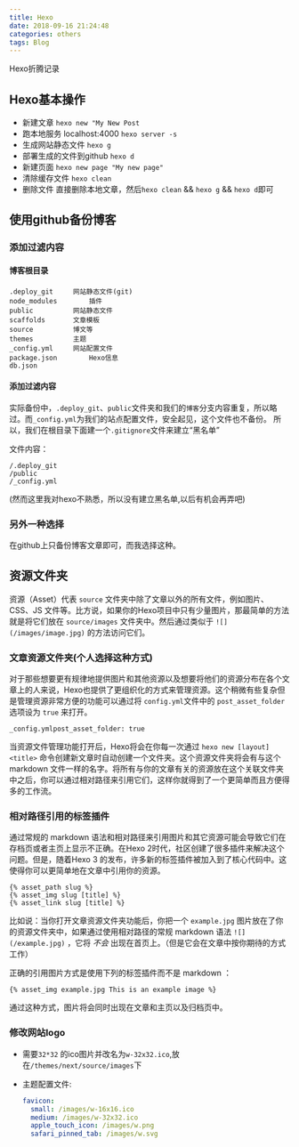 ```yaml
---
title: Hexo
date: 2018-09-16 21:24:48
categories: others
tags: Blog
---
```


Hexo折腾记录
<!--more-->

## Hexo基本操作

- 新建文章
  `hexo new "My New Post`
- 跑本地服务 localhost:4000
  `hexo server -s`
- 生成网站静态文件
  `hexo g`
- 部署生成的文件到github
  `hexo d`
- 新建页面
  `hexo new page "My new page"`
- 清除缓存文件
  `hexo clean`
- 删除文件
  直接删除本地文章，然后`hexo clean` && `hexo g` && `hexo d`即可

## 使用github备份博客
### 添加过滤内容

#### 博客根目录

```
.deploy_git     网站静态文件(git)
node_modules        插件
public          网站静态文件
scaffolds       文章模板
source          博文等
themes          主题
_config.yml     网站配置文件
package.json        Hexo信息
db.json
```

#### 添加过滤内容

实际备份中，`.deploy_git`、`public`文件夹和我们的`博客`分支内容重复，所以略过。而`_config.yml`为我们的站点配置文件，安全起见，这个文件也不备份。  所以，我们在根目录下面建一个`.gitignore`文件来建立“黑名单” 

文件内容：

```
/.deploy_git
/public
/_config.yml
```

(然而这里我对hexo不熟悉，所以没有建立黑名单,以后有机会再弄吧)

### 另外一种选择
在github上只备份博客文章即可，而我选择这种。

## 资源文件夹

资源（Asset）代表 `source` 文件夹中除了文章以外的所有文件，例如图片、CSS、JS 文件等。比方说，如果你的Hexo项目中只有少量图片，那最简单的方法就是将它们放在 `source/images` 文件夹中。然后通过类似于 `![](/images/image.jpg)` 的方法访问它们。

### 文章资源文件夹(个人选择这种方式)

对于那些想要更有规律地提供图片和其他资源以及想要将他们的资源分布在各个文章上的人来说，Hexo也提供了更组织化的方式来管理资源。这个稍微有些复杂但是管理资源非常方便的功能可以通过将 `config.yml`文件中的 `post_asset_folder` 选项设为 `true` 来打开。

```
_config.ymlpost_asset_folder: true
```

当资源文件管理功能打开后，Hexo将会在你每一次通过 `hexo new [layout] <title>` 命令创建新文章时自动创建一个文件夹。这个资源文件夹将会有与这个 markdown 文件一样的名字。将所有与你的文章有关的资源放在这个关联文件夹中之后，你可以通过相对路径来引用它们，这样你就得到了一个更简单而且方便得多的工作流。

### 相对路径引用的标签插件

通过常规的 markdown 语法和相对路径来引用图片和其它资源可能会导致它们在存档页或者主页上显示不正确。在Hexo 2时代，社区创建了很多插件来解决这个问题。但是，随着Hexo 3 的发布，许多新的标签插件被加入到了核心代码中。这使得你可以更简单地在文章中引用你的资源。

```
{% asset_path slug %}
{% asset_img slug [title] %}
{% asset_link slug [title] %}
```

比如说：当你打开文章资源文件夹功能后，你把一个 `example.jpg` 图片放在了你的资源文件夹中，如果通过使用相对路径的常规 markdown 语法 `![](/example.jpg)` ，它将 *不会* 出现在首页上。（但是它会在文章中按你期待的方式工作）

正确的引用图片方式是使用下列的标签插件而不是 markdown ：

```
{% asset_img example.jpg This is an example image %}
```

通过这种方式，图片将会同时出现在文章和主页以及归档页中。

### 修改网站logo
- 需要`32*32` 的ico图片并改名为`w-32x32.ico`,放在`/themes/next/source/images`下

- 主题配置文件:

  ```yml
  favicon:
    small: /images/w-16x16.ico
    medium: /images/w-32x32.ico
    apple_touch_icon: /images/w.png
    safari_pinned_tab: /images/w.svg
  ```
